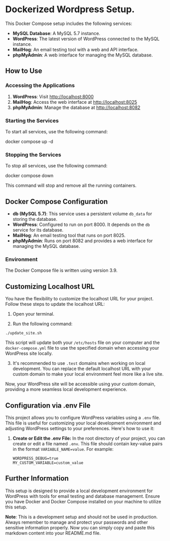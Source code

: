 # Dockerized Wordpress Setup.

This Docker Compose setup includes the following services:

-   **MySQL Database**: A MySQL 5.7 instance.
-   **WordPress**: The latest version of WordPress connected to the MySQL instance.
-   **MailHog**: An email testing tool with a web and API interface.
-   **phpMyAdmin**: A web interface for managing the MySQL database.

## How to Use

### Accessing the Applications

1. **WordPress**: Visit [http://localhost:8000](http://localhost:8000)
2. **MailHog**: Access the web interface at [http://localhost:8025](http://localhost:8025)
3. **phpMyAdmin**: Manage the database at [http://localhost:8082](http://localhost:8082)

### Starting the Services

To start all services, use the following command:

docker compose up -d

### Stopping the Services

To stop all services, use the following command:

docker compose down

This command will stop and remove all the running containers.

## Docker Compose Configuration

-   **db (MySQL 5.7)**: This service uses a persistent volume `db_data` for storing the database.
-   **WordPress**: Configured to run on port 8000. It depends on the `db` service for its database.
-   **MailHog**: An email testing tool that runs on port 8025.
-   **phpMyAdmin**: Runs on port 8082 and provides a web interface for managing the MySQL database.

### Environment

The Docker Compose file is written using version 3.9.

## Customizing Localhost URL

You have the flexibility to customize the localhost URL for your project. Follow these steps to update the localhost URL:

1. Open your terminal.

2. Run the following command:

```
./update_site.sh
```

This script will update both your `/etc/hosts` file on your computer and the `docker-compose.yml` file to use the specified domain when accessing your WordPress site locally.

3. It's recommended to use `.test` domains when working on local development. You can replace the default localhost URL with your custom domain to make your local environment feel more like a live site.

Now, your WordPress site will be accessible using your custom domain, providing a more seamless local development experience.

## Configuration via .env File

This project allows you to configure WordPress variables using a `.env` file. This file is useful for customizing your local development environment and adjusting WordPress settings to your preferences. Here's how to use it:

1. **Create or Edit the .env File:** In the root directory of your project, you can create or edit a file named `.env`. This file should contain key-value pairs in the format `VARIABLE_NAME=value`. For example:

    ```dotenv
    WORDPRESS_DEBUG=true
    MY_CUSTOM_VARIABLE=custom_value
    ```

## Further Information

This setup is designed to provide a local development environment for WordPress with tools for email testing and database management. Ensure you have Docker and Docker Compose installed on your machine to utilize this setup.

**Note**: This is a development setup and should not be used in production. Always remember to manage and protect your passwords and other sensitive information properly.
Now you can simply copy and paste this markdown content into your README.md file.
